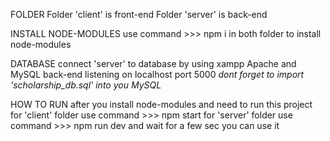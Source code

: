 FOLDER
Folder 'client' is front-end
Folder 'server' is back-end

INSTALL NODE-MODULES
use command >>> npm i
in both folder to install node-modules

DATABASE
connect 'server' to database by using xampp Apache and MySQL
back-end listening on localhost port 5000
*dont forget to import 'scholarship_db.sql' into you MySQL*

HOW TO RUN
after you install node-modules and need to run this project
for 'client' folder use command >>> npm start
for 'server' folder use command >>> npm run dev
and wait for a few sec you can use it
